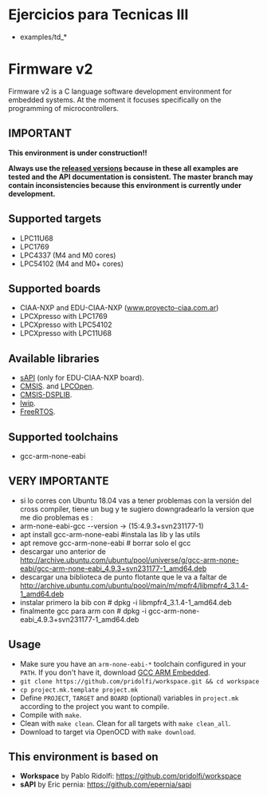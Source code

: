 # Ejercicios para Tecnicas III
 - examples/td_*

# Firmware v2
Firmware v2 is a C language software development environment for embedded
systems. At the moment it focuses specifically on the programming of 
microcontrollers.

## IMPORTANT

**This environment is under construction!!**

**Always use the [released versions](../../releases) because in these all examples are tested and the API documentation is consistent. The master branch may contain inconsistencies because this environment is currently under development.**

## Supported targets
- LPC11U68
- LPC1769
- LPC4337 (M4 and M0 cores)
- LPC54102 (M4 and M0+ cores)

## Supported boards
- CIAA-NXP and EDU-CIAA-NXP (www.proyecto-ciaa.com.ar)
- LPCXpresso with LPC1769
- LPCXpresso with LPC54102
- LPCXpresso with LPC11U68

## Available libraries
- [sAPI](https://github.com/epernia/sapi) (only for EDU-CIAA-NXP board).
- [CMSIS](http://www.arm.com/products/processors/cortex-m/cortex-microcontroller-software-interface-standard.php). and [LPCOpen](https://www.lpcware.com/lpcopen).
- [CMSIS-DSPLIB](http://www.keil.com/pack/doc/CMSIS/DSP/html/index.html).
- [lwip](http://lwip.wikia.com/wiki/LwIP_Wiki).
- [FreeRTOS](http://www.freertos.org/).

## Supported toolchains
- gcc-arm-none-eabi
## VERY IMPORTANTE
- si lo corres con Ubuntu 18.04 vas a tener problemas con la versión del cross compiler, tiene un bug y te sugiero downgradearlo
la version que me dio problemas es :
- arm-none-eabi-gcc --version  -> (15:4.9.3+svn231177-1)
- apt install gcc-arm-none-eabi #instala las lib y las utils 
- apt remove gcc-arm-none-eabi # borrar solo el gcc
- descargar uno anterior de http://archive.ubuntu.com/ubuntu/pool/universe/g/gcc-arm-none-eabi/gcc-arm-none-eabi_4.9.3+svn231177-1_amd64.deb
- descargar una biblioteca de punto flotante que le va a faltar de http://archive.ubuntu.com/ubuntu/pool/main/m/mpfr4/libmpfr4_3.1.4-1_amd64.deb
- instalar primero la bib con # dpkg -i libmpfr4_3.1.4-1_amd64.deb
- finalmente gcc para arm con # dpkg -i gcc-arm-none-eabi_4.9.3+svn231177-1_amd64.deb


## Usage
* Make sure you have an ```arm-none-eabi-*``` toolchain configured in your ```PATH```. If you don't have it, download [GCC ARM Embedded](https://launchpad.net/gcc-arm-embedded).
* ```git clone https://github.com/pridolfi/workspace.git && cd workspace```
* ```cp project.mk.template project.mk```
* Define ```PROJECT```, ```TARGET``` and ```BOARD``` (optional) variables in ```project.mk``` according to the project you want to compile.
* Compile with ```make```.
* Clean with ```make clean```. Clean for all targets with ```make clean_all```.
* Download to target via OpenOCD with ```make download```.

## This environment is based on

- **Workspace** by Pablo Ridolfi: <https://github.com/pridolfi/workspace>
- **sAPI** by Eric pernia: <https://github.com/epernia/sapi>

